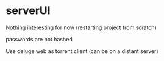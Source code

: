 # serverUI
Nothing interesting for now (restarting project from scratch)

passwords are not hashed

Use deluge web as torrent client (can be on a distant server)

